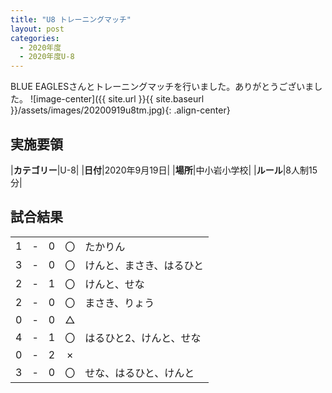 ```yaml
---
title: "U8 トレーニングマッチ"
layout: post
categories:
  - 2020年度
  - 2020年度U-8
---
```


BLUE EAGLESさんとトレーニングマッチを行いました。ありがとうございました。
![image-center]({{ site.url }}{{ site.baseurl }}/assets/images/20200919u8tm.jpg){: .align-center}

## 実施要領

|**カテゴリー**|U-8|
|**日付**|2020年9月19日|
|**場所**|中小岩小学校|
|**ルール**|8人制15分|


## 試合結果

|    |   |    |         |    |
|:--:|:-:|:--:|:--:|:--------|
|    1| - |   0|〇|たかりん|
|    3| - |   0|〇|けんと、まさき、はるひと|
|    2| - |   1|〇|けんと、せな|
|    2| - |   0|〇|まさき、りょう|
|    0| - |   0|△||
|    4| - |   1|〇|はるひと2、けんと、せな|
|    0| - |   2|×||
|    3| - |   0|〇|せな、はるひと、けんと|
